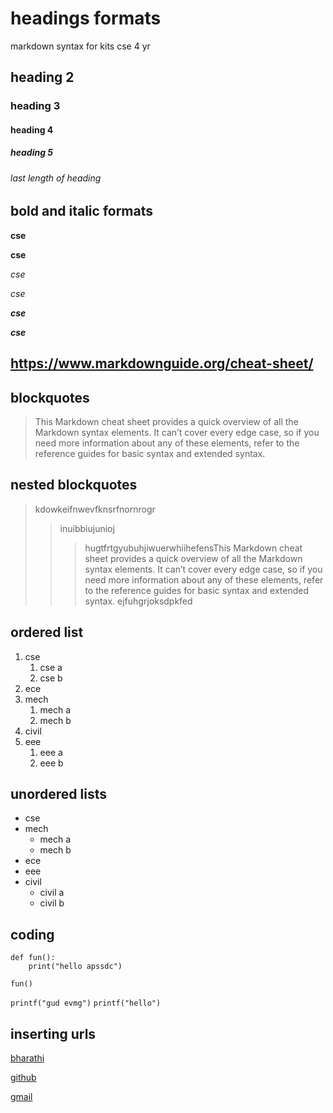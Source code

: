 # headings formats
markdown syntax for kits cse 4 yr
## heading 2
### heading 3
#### heading 4
##### heading 5
###### last length of heading 
## bold and italic formats
**cse**

__cse__

*cse*

_cse_

_**cse**_

__*cse*__

## https://www.markdownguide.org/cheat-sheet/

## blockquotes
>This Markdown cheat sheet provides a quick overview of all the Markdown syntax elements. It can’t cover every edge case, so if you need more information about any of these elements, refer to the reference guides for basic syntax and extended syntax.

## nested blockquotes
>kdowkeifnwevfknsrfnornrogr
>>inuibbiujunioj
>>>hugtfrtgyubuhjiwuerwhiihefensThis Markdown cheat sheet provides a quick overview of all the Markdown syntax elements. It can’t cover every edge case, so if you need more information about any of these elements, refer to the reference guides for basic syntax and extended syntax.
ejfuhgrjoksdpkfed
## ordered list
1. cse
    1. cse a
    2. cse b
2. ece
3. mech
    1. mech a
    2. mech b
4. civil
5. eee
    1. eee a
    2. eee b
## unordered lists
- cse
- mech
    * mech a
    * mech b
-  ece
- eee
- civil
    * civil a
    * civil b
## coding


```
def fun():
    print("hello apssdc")
````
```
fun()
```
`
printf("gud evmg")
`
`
printf("hello")
`
## inserting urls
[bharathi](https://www.markdownguide.org/cheat-sheet/)

[github](https://github.com/koppulavenkataBharathi/day2markdown/blob/main/README.md)

[gmail](https://mail.google.com/mail/u/0/#inbox)

